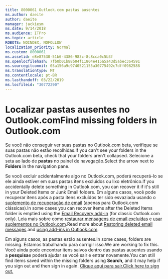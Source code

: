 ```yaml
---
title: 8000061 Outlook.com pastas ausentes
ms.author: daeite
author: daeite
manager: jackiesm
ms.date: 9/14/2018
ms.audience: ITPro
ms.topic: article
ROBOTS: NOINDEX, NOFOLLOW
localization_priority: Normal
ms.custom: 8000061
ms.assetid: e8e87530-51b6-4386-983c-8c8cca0c5b3f
ms.openlocfilehash: 7fb0b01b88b04f11804e415a5a43d5abec364591
ms.sourcegitcommit: 03a156a9c9740521155a30775492c7dff0982588
ms.translationtype: MT
ms.contentlocale: pt-BR
ms.lasthandoff: 03/22/2019
ms.locfileid: "30772290"
---
```

# <a name="find-missing-folders-in-outlookcom"></a><span data-ttu-id="f8850-102">Localizar pastas ausentes no Outlook.com</span><span class="sxs-lookup"><span data-stu-id="f8850-102">Find missing folders in Outlook.com</span></span>

<span data-ttu-id="f8850-103">Se você não conseguir ver suas pastas no Outlook.com beta, verifique se suas pastas não estão recolhidas.</span><span class="sxs-lookup"><span data-stu-id="f8850-103">If you can't see your folders in the Outlook.com beta, check that your folders aren't collapsed.</span></span> <span data-ttu-id="f8850-104">Selecione a seta ao lado de **pastas** no painel de navegação.</span><span class="sxs-lookup"><span data-stu-id="f8850-104">Select the arrow next to **Folders** in the navigation pane.</span></span> 
  
<span data-ttu-id="f8850-105">Se você excluir acidentalmente algo no Outlook.com, poderá recuperá-lo se ele ainda estiver em suas pastas itens excluídos ou lixo eletrônico.</span><span class="sxs-lookup"><span data-stu-id="f8850-105">If you accidentally delete something in Outlook.com, you can recover it if it's still in your Deleted Items or Junk Email folders.</span></span> <span data-ttu-id="f8850-106">Em alguns casos, você pode recuperar itens após a pasta itens excluídos ter sido esvaziada usando o [suplemento de recuperação de email](https://appsource.microsoft.com/product/office/WA104380447) (apenas para Outlook.com clássicas).</span><span class="sxs-lookup"><span data-stu-id="f8850-106">In some cases you can recover items after the Deleted Items folder is emptied using the [Email Recovery add-in](https://appsource.microsoft.com/product/office/WA104380447) (for classic Outlook.com only).</span></span> <span data-ttu-id="f8850-107">Leia mais sobre como [restaurar mensagens de email excluídas](https://support.office.com/article/cf06ab1b-ae0b-418c-a4d9-4e895f83ed50) e [usar suplementos no Outlook.com](https://support.office.com/article/a5672109-e4f3-4119-abea-72323e9653cf).</span><span class="sxs-lookup"><span data-stu-id="f8850-107">Read more about [Restoring deleted email messages](https://support.office.com/article/cf06ab1b-ae0b-418c-a4d9-4e895f83ed50) and [using add-ins in Outlook.com](https://support.office.com/article/a5672109-e4f3-4119-abea-72323e9653cf).</span></span>
  
<span data-ttu-id="f8850-108">Em alguns casos, as pastas estão ausentes.</span><span class="sxs-lookup"><span data-stu-id="f8850-108">In some cases, folders are missing.</span></span> <span data-ttu-id="f8850-109">Estamos trabalhando para corrigir isso.</span><span class="sxs-lookup"><span data-stu-id="f8850-109">We are working to fix this.</span></span> <span data-ttu-id="f8850-110">Você ainda pode encontrar itens salvos dentro das pastas ausentes usando a **pesquisa**e poderá ajudar se você sair e entrar novamente.</span><span class="sxs-lookup"><span data-stu-id="f8850-110">You can still find items saved within the missing folders using **Search**, and it may help if you sign out and then sign in again.</span></span> [<span data-ttu-id="f8850-111">Clique aqui para sair.</span><span class="sxs-lookup"><span data-stu-id="f8850-111">Click here to sign out.</span></span>](https://login.live.com/logout.srf)
  

